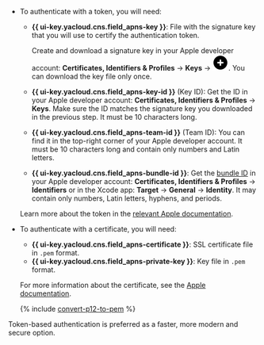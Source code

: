 * To authenticate with a token, you will need:
  * **{{ ui-key.yacloud.cns.field_apns-key }}**: File with the signature key that you will use to certify the authentication token.
      
      Create and download a signature key in your Apple developer account: **Certificates, Identifiers & Profiles** → **Keys** → ![image](../../_assets/console-icons/circle-plus-fill.svg). You can download the key file only once.
  * **{{ ui-key.yacloud.cns.field_apns-key-id }}** (Key ID): Get the ID in your Apple developer account: **Certificates, Identifiers & Profiles** → **Keys**. Make sure the ID matches the signature key you downloaded in the previous step. It must be 10 characters long.
  * **{{ ui-key.yacloud.cns.field_apns-team-id }}** (Team ID): You can find it in the top-right corner of your Apple developer account. It must be 10 characters long and contain only numbers and Latin letters.
  * **{{ ui-key.yacloud.cns.field_apns-bundle-id }}**: Get the [bundle ID](https://developer.apple.com/documentation/appstoreconnectapi/list_bundle_ids) in your Apple developer account: **Certificates, Identifiers & Profiles** → **Identifiers** or in the Xcode app: **Target** → **General** → **Identity**. It may contain only numbers, Latin letters, hyphens, and periods.
   
   Learn more about the token in the [relevant Apple documentation](https://developer.apple.com/documentation/usernotifications/establishing-a-token-based-connection-to-apns).

* To authenticate with a certificate, you will need:
  * **{{ ui-key.yacloud.cns.field_apns-certificate }}**: SSL certificate file in `.pem` format.
  * **{{ ui-key.yacloud.cns.field_apns-private-key }}**: Key file in `.pem` format. 

  For more information about the certificate, see the [Apple documentation](https://developer.apple.com/documentation/usernotifications/setting_up_a_remote_notification_server/establishing_a_certificate-based_connection_to_apns#2947597).

  {% include [convert-p12-to-pem](convert-p12-to-pem.md) %}

Token-based authentication is preferred as a faster, more modern and secure option.
